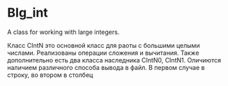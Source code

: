 # BIg_int
A class for working with large integers.

Класс CIntN это основной класс для раоты с большими целыми числами. Реализованы операции сложения и вычитания.
Также дополнительно есть два класса наследника CIntN0, CIntN1. Оличиются наличием различного способа вывода в файл. В первом случае в строку, во втором в столбец
